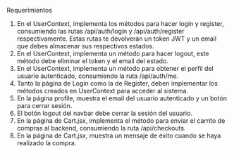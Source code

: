 Requerimientos
1. En el UserContext, implementa los métodos para hacer login y register, consumiendo
las rutas /api/auth/login y /api/auth/register respectivamente. Estas rutas te
devolverán un token JWT y un email que debes almacenar sus respectivos estados.
2. En el UserContext, implementa un método para hacer logout, este método debe
eliminar el token y el email del estado. 
3. En el UserContext, implementa un método para obtener el perfil del usuario
autenticado, consumiendo la ruta /api/auth/me. 
4. Tanto la página de Login como la de Register, deben implementar los métodos
creados en UserContext para acceder al sistema. 
5. En la página profile, muestra el email del usuario autenticado y un botón para cerrar
sesión. 
6. El botón logout del navbar debe cerrar la sesión del usuario. 
7. En la página de Cart.jsx, implementa el método para enviar el carrito de compras al
backend, consumiendo la ruta /api/checkouts. 
8. En la página de Cart.jsx, muestra un mensaje de éxito cuando se haya realizado la
compra. 
